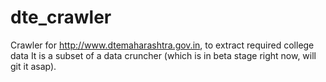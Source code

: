 dte_crawler
===========

Crawler for http://www.dtemaharashtra.gov.in, to extract required college data
It is a subset of a data cruncher (which is in beta stage right now, will git it asap).
